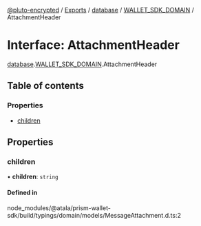 [@pluto-encrypted](../README.md) / [Exports](../modules.md) / [database](../modules/database.md) / [WALLET\_SDK\_DOMAIN](../modules/database.WALLET_SDK_DOMAIN.md) / AttachmentHeader

# Interface: AttachmentHeader

[database](../modules/database.md).[WALLET\_SDK\_DOMAIN](../modules/database.WALLET_SDK_DOMAIN.md).AttachmentHeader

## Table of contents

### Properties

- [children](database.WALLET_SDK_DOMAIN.AttachmentHeader.md#children)

## Properties

### children

• **children**: `string`

#### Defined in

node_modules/@atala/prism-wallet-sdk/build/typings/domain/models/MessageAttachment.d.ts:2
